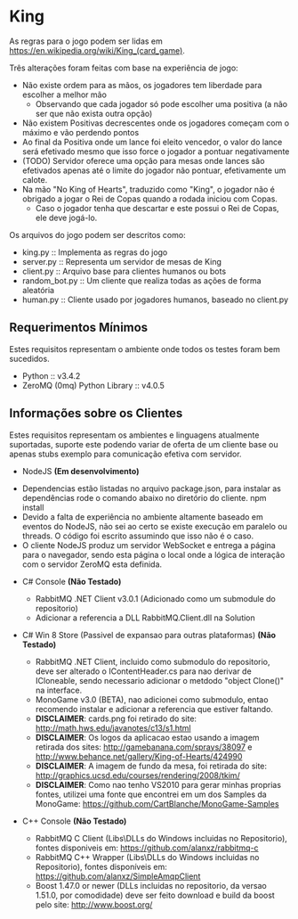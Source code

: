 ﻿King
====

As regras para o jogo podem ser lidas em
<https://en.wikipedia.org/wiki/King_(card_game)>.

Três alterações foram feitas com base na experiência de jogo:
 - Não existe ordem para as mãos, os jogadores tem liberdade para 
 escolher a melhor mão
	- Observando que cada jogador só pode escolher uma positiva (a 
	não ser que não exista outra opção)
 - Não existem Positivas decrescentes onde os jogadores começam com o 
 máximo e vão perdendo pontos
 - Ao final da Positiva onde um lance foi eleito vencedor, o valor do 
lance será efetivado mesmo que isso force o jogador a pontuar negativamente
  - (TODO) Servidor oferece uma opção para mesas onde lances são efetivados
apenas até o limite do jogador não pontuar, efetivamente um calote.
 - Na mão "No King of Hearts", traduzido como "King", o jogador não é 
 obrigado a jogar o Rei de Copas quando a rodada iniciou com Copas.
	- Caso o jogador tenha que descartar e este possui o Rei de 
	Copas, ele deve jogá-lo.

Os arquivos do jogo podem ser descritos como:

  + king.py :: Implementa as regras do jogo
  + server.py :: Representa um servidor de mesas de King
  + client.py :: Arquivo base para clientes humanos ou bots
  + random_bot.py :: Um cliente que realiza todas as ações de forma aleatória
  + human.py :: Cliente usado por jogadores humanos, baseado no client.py

Requerimentos Mínimos
---------------------

Estes requisitos representam o ambiente onde todos os testes foram bem
sucedidos.

  + Python :: v3.4.2
  + ZeroMQ (0mq) Python Library :: v4.0.5

Informações sobre os Clientes
-----------------------------

Estes requisitos representam os ambientes e linguagens atualmente suportadas, 
suporte este podendo variar de oferta de um cliente base ou apenas stubs exemplo
para comunicação efetiva com servidor.

* NodeJS **(Em desenvolvimento)**
 + Dependencias estão listadas no arquivo package.json, para instalar as dependências
rode o comando abaixo no diretório do cliente.
    npm install
 + Devido a falta de experiência no ambiente altamente baseado em eventos do NodeJS,
não sei ao certo se existe execução em paralelo ou threads. O código foi escrito
assumindo que isso não é o caso.
 + O cliente NodeJS produz um servidor WebSocket e entrega a página para o navegador,
sendo esta página o local onde a lógica de interação com o servidor ZeroMQ esta definida.

* C# Console **(Não Testado)**
   + RabbitMQ .NET Client v3.0.1 (Adicionado como um submodule do repositorio)
   + Adicionar a referencia a DLL RabbitMQ.Client.dll na Solution

* C# Win 8 Store (Passivel de expansao para outras plataformas) **(Não Testado)**
   + RabbitMQ .NET Client, incluido como submodulo do repositorio, deve
   ser alterado o IContentHeader.cs para nao derivar de ICloneable, sendo
   necessario adicionar o metdodo "object Clone()" na interface.
   + MonoGame v3.0 (BETA), nao adicionei como submodulo, entao recomendo
   instalar e adicionar a referencia que estiver faltando.
   + **DISCLAIMER**: cards.png foi retirado do site: 
   http://math.hws.edu/javanotes/c13/s1.html
   + **DISCLAIMER**: Os logos da aplicacao estao usando a imagem retirada
   dos sites: http://gamebanana.com/sprays/38097
   e http://www.behance.net/gallery/King-of-Hearts/424990
   + **DISCLAIMER**: A imagem de fundo da mesa, foi retirada do site:
   http://graphics.ucsd.edu/courses/rendering/2008/tkim/
   + **DISCLAIMER**: Como nao tenho VS2010 para gerar minhas proprias
   fontes, utilizei uma fonte que encontrei em um dos Samples da
   MonoGame: https://github.com/CartBlanche/MonoGame-Samples

* C++ Console **(Não Testado)**
   + RabbitMQ C Client (Libs\DLLs do Windows incluidas no Repositorio),
   fontes disponiveis em: https://github.com/alanxz/rabbitmq-c
   + RabbitMQ C++ Wrapper (Libs\DLLs do Windows incluidas no
   Repositorio), fontes disponíveis em:
   https://github.com/alanxz/SimpleAmqpClient
   + Boost 1.47.0 or newer (DLLs incluidas no repositorio, da versao
   1.51.0, por comodidade) deve ser feito download e build da boost
   pelo site: http://www.boost.org/
